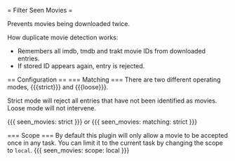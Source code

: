 = Filter Seen Movies =

Prevents movies being downloaded twice.

How duplicate movie detection works:
 * Remembers all imdb, tmdb and trakt movie IDs from downloaded entries.
 * If stored ID appears again, entry is rejected.

== Configuration ==
=== Matching ===
There are two different operating modes, {{{strict}}} and {{{loose}}}.

Strict mode will reject all entries that have not been identified as movies. Loose mode will not intervene.

{{{
seen_movies: strict
}}}
or
{{{
seen_movies:
  matching: strict
}}}

=== Scope ===
By default this plugin will only allow a movie to be accepted once in any task. You can limit it to the current task by changing the scope to `local`.
{{{
seen_movies:
  scope: local
}}}